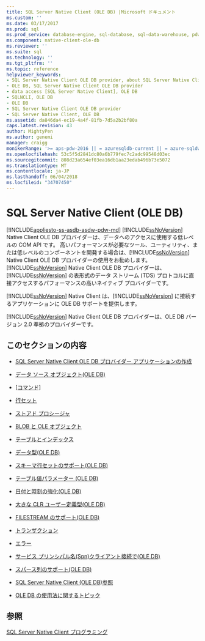 ```yaml
---
title: SQL Server Native Client (OLE DB) |Microsoft ドキュメント
ms.custom: ''
ms.date: 03/17/2017
ms.prod: sql
ms.prod_service: database-engine, sql-database, sql-data-warehouse, pdw
ms.component: native-client-ole-db
ms.reviewer: ''
ms.suite: sql
ms.technology: ''
ms.tgt_pltfrm: ''
ms.topic: reference
helpviewer_keywords:
- SQL Server Native Client OLE DB provider, about SQL Server Native Client OLE DB provider
- OLE DB, SQL Server Native Client OLE DB provider
- data access [SQL Server Native Client], OLE DB
- SQLNCLI, OLE DB
- OLE DB
- SQL Server Native Client OLE DB provider
- SQL Server Native Client, OLE DB
ms.assetid: da846da4-ec19-4a4f-81fb-7d5a2b2bf80a
caps.latest.revision: 43
author: MightyPen
ms.author: genemi
manager: craigg
monikerRange: '>= aps-pdw-2016 || = azuresqldb-current || = azure-sqldw-latest || >= sql-server-2016 || = sqlallproducts-allversions'
ms.openlocfilehash: 53c5f5d2841dc80a6b779fec7c2adc99548d03ec
ms.sourcegitcommit: 808d23a654ef03ea16db1aa23edab496b73e5072
ms.translationtype: MT
ms.contentlocale: ja-JP
ms.lasthandoff: 06/04/2018
ms.locfileid: "34707450"
---
```

# <a name="sql-server-native-client-ole-db"></a>SQL Server Native Client (OLE DB)
[!INCLUDE[appliesto-ss-asdb-asdw-pdw-md](../../../includes/appliesto-ss-asdb-asdw-pdw-md.md)]
  [!INCLUDE[ssNoVersion](../../../includes/ssnoversion-md.md)] Native Client OLE DB プロバイダーは、データへのアクセスに使用する低レベルの COM API です。 高いパフォーマンスが必要なツール、ユーティリティ、または低レベルのコンポーネントを開発する場合は、[!INCLUDE[ssNoVersion](../../../includes/ssnoversion-md.md)] Native Client OLE DB プロバイダーの使用をお勧めします。 [!INCLUDE[ssNoVersion](../../../includes/ssnoversion-md.md)] Native Client OLE DB プロバイダーは、[!INCLUDE[ssNoVersion](../../../includes/ssnoversion-md.md)] の表形式のデータ ストリーム (TDS) プロトコルに直接アクセスするパフォーマンスの高いネイティブ プロバイダーです。  
  
 [!INCLUDE[ssNoVersion](../../../includes/ssnoversion-md.md)] Native Client は、[!INCLUDE[ssNoVersion](../../../includes/ssnoversion-md.md)] に接続するアプリケーションに OLE DB サポートを提供します。  
  
 [!INCLUDE[ssNoVersion](../../../includes/ssnoversion-md.md)] Native Client OLE DB プロバイダーは、OLE DB バージョン 2.0 準拠のプロバイダーです。  
  
## <a name="in-this-section"></a>このセクションの内容  
  
-   [SQL Server Native Client OLE DB プロバイダー アプリケーションの作成](../../../relational-databases/native-client-ole-db-provider/creating-a-sql-server-native-client-ole-db-provider-application.md)  
  
-   [データ ソース オブジェクト&#40;OLE DB&#41;](../../../relational-databases/native-client-ole-db-data-source-objects/data-source-objects-ole-db.md)  
  
-   [[コマンド]](../../../relational-databases/native-client-ole-db-commands/commands.md)  
  
-   [行セット](../../../relational-databases/native-client-ole-db-rowsets/rowsets.md)  
  
-   [ストアド プロシージャ](../../../relational-databases/native-client/ole-db/stored-procedures.md)  
  
-   [BLOB と OLE オブジェクト](../../../relational-databases/native-client-ole-db-blobs/blobs-and-ole-objects.md)  
  
-   [テーブルとインデックス](../../../relational-databases/native-client-ole-db-tables-indexes/tables-and-indexes.md)  
  
-   [データ型&#40;OLE DB&#41;](../../../relational-databases/native-client-ole-db-data-types/data-types-ole-db.md)  
  
-   [スキーマ行セットのサポート&#40;OLE DB&#41;](../../../relational-databases/native-client/ole-db/schema-rowset-support-ole-db.md)  
  
-   [テーブル値パラメーター &#40;OLE DB&#41;](../../../relational-databases/native-client-ole-db-table-valued-parameters/table-valued-parameters-ole-db.md)  
  
-   [日付と時刻の強化&#40;OLE DB&#41;](../../../relational-databases/native-client-ole-db-date-time/date-and-time-improvements-ole-db.md)  
  
-   [大きな CLR ユーザー定義型&#40;OLE DB&#41;](../../../relational-databases/native-client/ole-db/large-clr-user-defined-types-ole-db.md)  
  
-   [FILESTREAM のサポート&#40;OLE DB&#41;](../../../relational-databases/native-client/ole-db/filestream-support-ole-db.md)  
  
-   [トランザクション](../../../relational-databases/native-client-ole-db-transactions/transactions.md)  
  
-   [エラー](../../../relational-databases/native-client-ole-db-errors/errors.md)  
  
-   [サービス プリンシパル名&#40;Spn&#41;クライアント接続で&#40;OLE DB&#41;](../../../relational-databases/native-client/ole-db/service-principal-names-spns-in-client-connections-ole-db.md)  
  
-   [スパース列のサポート&#40;OLE DB&#41;](../../../relational-databases/native-client/ole-db/sparse-columns-support-ole-db.md)  
  
-   [SQL Server Native Client &#40;OLE DB&#41;参照](../../../relational-databases/native-client-ole-db-interfaces/sql-server-native-client-ole-db-interfaces.md)  
  
-   [OLE DB の使用法に関するトピック](../../../relational-databases/native-client-ole-db-how-to/ole-db-how-to-topics.md)  
  
## <a name="see-also"></a>参照  
 [SQL Server Native Client プログラミング](../../../relational-databases/native-client/sql-server-native-client-programming.md)  
  
  
